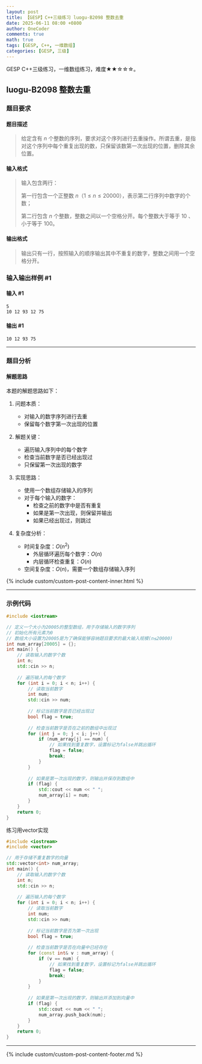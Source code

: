 ```yaml
---
layout: post
title: 【GESP】C++三级练习 luogu-B2098 整数去重
date: 2025-06-11 08:00 +0800
author: OneCoder
comments: true
math: true
tags: [GESP, C++, 一维数组]
categories: [GESP, 三级]
---
```

GESP C++三级练习，一维数组练习，难度★★☆☆☆。

<!--more-->

## luogu-B2098 整数去重

### 题目要求

#### 题目描述

>给定含有 $n$ 个整数的序列，要求对这个序列进行去重操作。所谓去重，是指对这个序列中每个重复出现的数，只保留该数第一次出现的位置，删除其余位置。

#### 输入格式

>输入包含两行：
>
>第一行包含一个正整数 $n$（$1 \le n \le 20000$），表示第二行序列中数字的个数；
>
>第二行包含 $n$ 个整数，整数之间以一个空格分开。每个整数大于等于 $10$ 、小于等于 $100$。

#### 输出格式

>输出只有一行，按照输入的顺序输出其中不重复的数字，整数之间用一个空格分开。

### 输入输出样例 #1

#### 输入 #1

```plaintext
5
10 12 93 12 75
```

#### 输出 #1

```plaintext
10 12 93 75
```

---

### 题目分析

#### 解题思路

本题的解题思路如下：

1. 问题本质：
   - 对输入的数字序列进行去重
   - 保留每个数字第一次出现的位置

2. 解题关键：
   - 遍历输入序列中的每个数字
   - 检查当前数字是否已经出现过
   - 只保留第一次出现的数字

3. 实现思路：
   - 使用一个数组存储输入的序列
   - 对于每个输入的数字：
     - 检查之前的数字中是否有重复
     - 如果是第一次出现，则保留并输出
     - 如果已经出现过，则跳过

4. 复杂度分析：
   - 时间复杂度：$O(n^2)$
     - 外层循环遍历每个数字：$O(n)$
     - 内层循环检查重复：$O(n)$
   - 空间复杂度：$O(n)$，需要一个数组存储输入序列

{% include custom/custom-post-content-inner.html %}

---

### 示例代码

```cpp
#include <iostream>

// 定义一个大小为20005的整型数组，用于存储输入的数字序列
// 初始化所有元素为0
// 数组大小设置为20005是为了确保能够容纳题目要求的最大输入规模(n≤20000)
int num_array[20005] = {};
int main() {
    // 读取输入的数字个数
    int n;
    std::cin >> n;
    
    // 遍历输入的每个数字
    for (int i = 0; i < n; i++) {
        // 读取当前数字
        int num;
        std::cin >> num;
        
        // 标记当前数字是否已经出现过
        bool flag = true;
        
        // 检查当前数字是否在之前的数组中出现过
        for (int j = 0; j < i; j++) {
            if (num_array[j] == num) {
                // 如果找到重复数字，设置标记为false并跳出循环
                flag = false;
                break;
            }
        }
        
        // 如果是第一次出现的数字，则输出并保存到数组中
        if (flag) {
            std::cout << num << " ";
            num_array[i] = num;
        }
    }
    return 0;
}
```

练习用vector实现

```cpp
#include <iostream>
#include <vector>

// 用于存储不重复数字的向量
std::vector<int> num_array;
int main() {
    // 读取输入的数字个数
    int n;
    std::cin >> n;
    
    // 遍历输入的每个数字
    for (int i = 0; i < n; i++) {
        // 读取当前数字
        int num;
        std::cin >> num;
        
        // 标记当前数字是否为第一次出现
        bool flag = true;
        
        // 检查当前数字是否在向量中已经存在
        for (const int& v : num_array) {
            if (v == num) {
                // 如果找到重复数字，设置标记为false并跳出循环
                flag = false;
                break;
            }
        }
        
        // 如果是第一次出现的数字，则输出并添加到向量中
        if (flag) {
            std::cout << num << " ";
            num_array.push_back(num);
        }
    }
    return 0;
}
```

---

{% include custom/custom-post-content-footer.md %}
